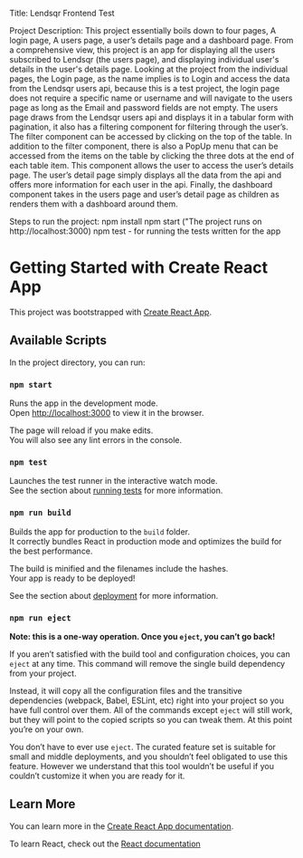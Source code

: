 
Title: Lendsqr Frontend Test

Project Description: 
This project essentially boils down to four pages, A login page, A users page, a user’s details page and a dashboard page. From a comprehensive view, this project is an app for displaying all the users subscribed to Lendsqr (the users page), and displaying individual user's details in the user's details page. Looking at the project from the individual pages,  the Login page, as the name implies is to Login and access the data from the Lendsqr users api, because this is a test project, the login page does not require a specific name or username and will navigate to the users page as long as the Email and password fields are not empty. 
  The users page draws from the Lendsqr users api and displays it in a tabular form with pagination, it also has a filtering component for filtering through the user’s. The filter component can be accessed by clicking on the top of the table. In addition to the filter component, there is also a PopUp menu that can be accessed from the items on the table by clicking the three dots at the end of each table item. This component allows the user to access the user’s details page. 
  The user’s detail page simply displays all the data from the api and offers more information for each user in the api. Finally, the dashboard component takes in the users page and user’s detail page as children as renders them with a dashboard around them.
  
  
  Steps to run the project: 
  npm install
  npm start ("The project runs on http://localhost:3000)
  npm test - for running the tests written for the app 
  
  
  
  
  
  
  
  
  
  
  
  
  
  
  
  
  
  # Getting Started with Create React App

This project was bootstrapped with [Create React App](https://github.com/facebook/create-react-app).

## Available Scripts

In the project directory, you can run:

### `npm start`

Runs the app in the development mode.\
Open [http://localhost:3000](http://localhost:3000) to view it in the browser.

The page will reload if you make edits.\
You will also see any lint errors in the console.

### `npm test`

Launches the test runner in the interactive watch mode.\
See the section about [running tests](https://facebook.github.io/create-react-app/docs/running-tests) for more information.

### `npm run build`

Builds the app for production to the `build` folder.\
It correctly bundles React in production mode and optimizes the build for the best performance.

The build is minified and the filenames include the hashes.\
Your app is ready to be deployed!

See the section about [deployment](https://facebook.github.io/create-react-app/docs/deployment) for more information.

### `npm run eject`

**Note: this is a one-way operation. Once you `eject`, you can’t go back!**



If you aren’t satisfied with the build tool and configuration choices, you can `eject` at any time. This command will remove the single build dependency from your project.

Instead, it will copy all the configuration files and the transitive dependencies (webpack, Babel, ESLint, etc) right into your project so you have full control over them. All of the commands except `eject` will still work, but they will point to the copied scripts so you can tweak them. At this point you’re on your own.

You don’t have to ever use `eject`. The curated feature set is suitable for small and middle deployments, and you shouldn’t feel obligated to use this feature. However we understand that this tool wouldn’t be useful if you couldn’t customize it when you are ready for it.

## Learn More

You can learn more in the [Create React App documentation](https://facebook.github.io/create-react-app/docs/getting-started).

To learn React, check out the [React documentation](https://reactjs.org/)
  
